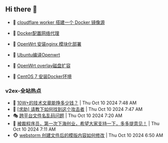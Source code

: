 ## Hi there 👋

<!--
**dkyg666/dkyg666** is a ✨ _special_ ✨ repository because its `README.md` (this file) appears on your GitHub profile.

Here are some ideas to get you started:

- 🔭 I’m currently working on ...
- 🌱 I’m currently learning ...
- 👯 I’m looking to collaborate on ...
- 🤔 I’m looking for help with ...
- 💬 Ask me about ...
- 📫 How to reach me: ...
- 😄 Pronouns: ...
- ⚡ Fun fact: ...
-->

<!-- BLOG-POST-LIST:START -->
- 🦩 [cloudflare worker 搭建一个 Docker 镜像源](http://blog.1996099.xyz/archives/cloudflare-worker-da-jian-yi-ge-docker-jing-xiang-zhan) 

- 🚦 [Docker配置网络代理](http://blog.1996099.xyz/archives/dockerpei-zhi-wang-luo-dai-li) 

- 🫶 [OpenWrt 安装nginx 模块化部署](http://blog.1996099.xyz/archives/openwrt-an-zhuang-nginx-mo-kuai-hua-bu-shu) 

- 🦄 [Ubuntu编译Openwrt](http://blog.1996099.xyz/archives/ubuntuzi-bian-yi-openwrt) 

- 🐻 [OpenWrt overlay磁盘扩容](http://blog.1996099.xyz/archives/openwrt-overlay) 

- 🤖 [CentOS 7 安装Docker环境](http://blog.1996099.xyz/archives/centos-docker) 
<!-- BLOG-POST-LIST:END -->

### v2ex-全站热点
<!-- v2ex:START -->
- 🥸 [10W+的技术文章能挣多少钱？](https://www.v2ex.com/t/1078915#reply13) | Thu Oct 10 2024 7:48 AM
- 🤗 [[求助] 请教下如何找到这个攻击者](https://www.v2ex.com/t/1078914#reply4) | Thu Oct 10 2024 7:47 AM
- 🎭 [跨平台文件名乱码问题](https://www.v2ex.com/t/1078905#reply1) | Thu Oct 10 2024 7:20 AM
- 🥷 [被裁程序员，第一次下海创业，希望大家支持一下，多多提意见！](https://www.v2ex.com/t/1078899#reply16) | Thu Oct 10 2024 7:11 AM
- 🐵 [webstorm 创建文件后的模版内容如何修改](https://www.v2ex.com/t/1078888#reply6) | Thu Oct 10 2024 6:50 AM<!-- v2ex:END -->

